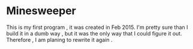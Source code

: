 # Minesweeper
This is my first program , it was created in Feb 2015.
I'm pretty sure than I build it in a dumb way , but it was the only way that I could figure it out.
Therefore , I am planing to rewrite it again .
